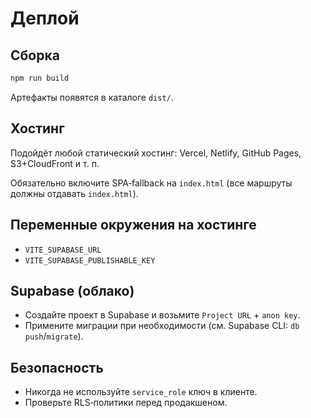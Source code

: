 # Деплой

## Сборка
```bash
npm run build
```
Артефакты появятся в каталоге `dist/`.

## Хостинг
Подойдёт любой статический хостинг: Vercel, Netlify, GitHub Pages, S3+CloudFront и т. п.

Обязательно включите SPA‑fallback на `index.html` (все маршруты должны отдавать `index.html`).

## Переменные окружения на хостинге
- `VITE_SUPABASE_URL`
- `VITE_SUPABASE_PUBLISHABLE_KEY`

## Supabase (облако)
- Создайте проект в Supabase и возьмите `Project URL` + `anon key`.
- Примените миграции при необходимости (см. Supabase CLI: `db push`/`migrate`).

## Безопасность
- Никогда не используйте `service_role` ключ в клиенте.
- Проверьте RLS‑политики перед продакшеном.
